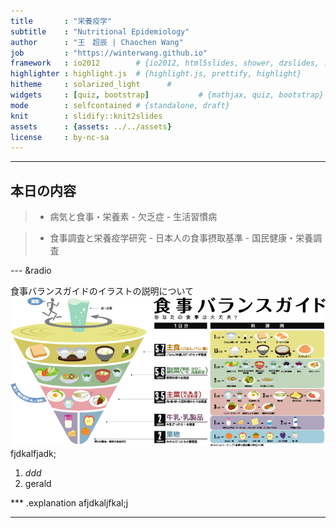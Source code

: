 ```yaml
---
title       : "栄養疫学"
subtitle    : "Nutritional Epidemiology"
author      : "王　超辰 | Chaochen Wang"
job         : "https://winterwang.github.io"
framework   : io2012        # {io2012, html5slides, shower, dzslides, ...}
highlighter : highlight.js  # {highlight.js, prettify, highlight}
hitheme     : solarized_light      #
widgets     : [quiz, bootstrap]           # {mathjax, quiz, bootstrap}
mode        : selfcontained # {standalone, draft}
knit        : slidify::knit2slides
assets      : {assets: ../../assets}
license     : by-nc-sa
---
```


---
## 本日の内容

>-  病気と食事・栄養素
    - 欠乏症
    - 生活習慣病

>-  食事調査と栄養疫学研究
    - 日本人の食事摂取基準
    - 国民健康・栄養調査

--- &radio


食事バランスガイドのイラストの説明について
![](syokujibalance.jpg)
fjdkalfjadk;

1. _ddd_
2. gerald

*** .explanation
afjdkaljfkal;j

---
